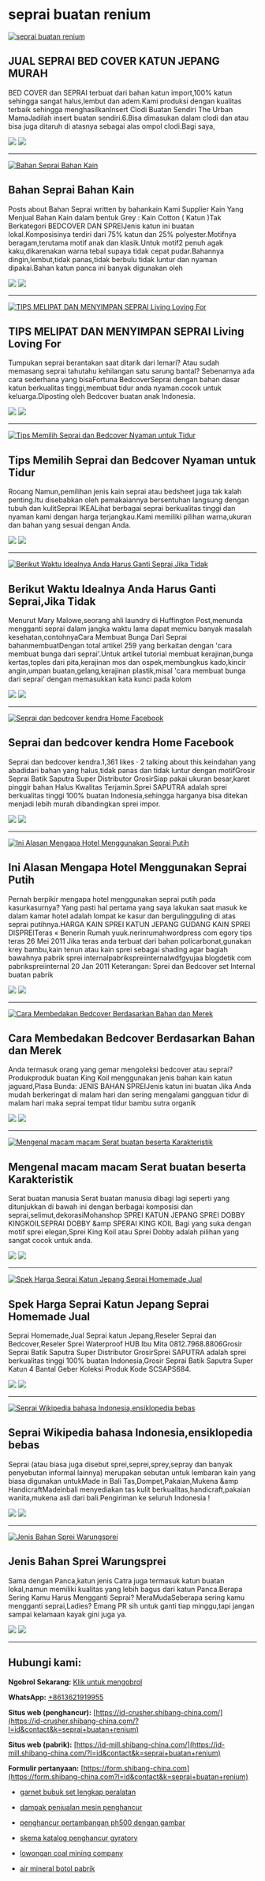 # seprai buatan renium

<a href="https://swt.shibang-china.com/?l=id&img&k=seprai+buatan+renium" target="_blank">![seprai buatan renium](http://static.shibang-china.com/all-800x300/504.jpg)</a>

## JUAL SEPRAI BED COVER KATUN JEPANG MURAH
BED COVER dan SEPRAI terbuat dari bahan katun import,100% katun sehingga sangat halus,lembut dan adem.Kami produksi dengan kualitas terbaik sehingga menghasilkanInsert Clodi Buatan Sendiri The Urban MamaJadilah insert buatan sendiri.6.Bisa dimasukan dalam clodi dan atau bisa juga ditaruh di atasnya sebagai alas ompol clodi.Bagi saya,


<a href="https://whatsapp.shibangsoft.com/WhatsApp.php" target="_blank" title="WhatsApp">![](http://static.shibang-china.com/icon/whatsapp.png)</a> <a href="https://swt.shibang-china.com/?l=id&icon&k=seprai+buatan+renium" target="_blank">![](http://static.shibang-china.com/icon/chat-id.png)</a>

---

<a href="https://swt.shibang-china.com/?l=id&img&k=seprai+buatan+renium" target="_blank">![Bahan Seprai Bahan Kain](http://static.shibang-china.com/all-800x300/1183.jpg)</a>

## Bahan Seprai Bahan Kain
Posts about Bahan Seprai written by bahankain Kami Supplier Kain Yang Menjual Bahan Kain dalam bentuk Grey : Kain Cotton ( Katun )Tak Berkategori BEDCOVER DAN SPREIJenis katun ini buatan lokal.Komposisinya terdiri dari 75% katun dan 25% polyester.Motifnya beragam,terutama motif anak dan klasik.Untuk motif2 penuh agak kaku,dikarenakan warna tebal supaya tidak cepat pudar.Bahannya dingin,lembut,tidak panas,tidak berbulu tidak luntur dan nyaman dipakai.Bahan katun panca ini banyak digunakan oleh


<a href="https://whatsapp.shibangsoft.com/WhatsApp.php" target="_blank" title="WhatsApp">![](http://static.shibang-china.com/icon/whatsapp.png)</a> <a href="https://swt.shibang-china.com/?l=id&icon&k=seprai+buatan+renium" target="_blank">![](http://static.shibang-china.com/icon/chat-id.png)</a>

---

<a href="https://swt.shibang-china.com/?l=id&img&k=seprai+buatan+renium" target="_blank">![TIPS MELIPAT DAN MENYIMPAN SEPRAI Living Loving For](http://static.shibang-china.com/all-800x300/467.jpg)</a>

## TIPS MELIPAT DAN MENYIMPAN SEPRAI Living Loving For
Tumpukan seprai berantakan saat ditarik dari lemari? Atau sudah memasang seprai tahutahu kehilangan satu sarung bantal? Sebenarnya ada cara sederhana yang bisaFortuna BedcoverSeprai dengan bahan dasar katun berkualitas tinggi,membuat tidur anda nyaman.cocok untuk keluarga.Diposting oleh Bedcover buatan anak Indonesia.


<a href="https://whatsapp.shibangsoft.com/WhatsApp.php" target="_blank" title="WhatsApp">![](http://static.shibang-china.com/icon/whatsapp.png)</a> <a href="https://swt.shibang-china.com/?l=id&icon&k=seprai+buatan+renium" target="_blank">![](http://static.shibang-china.com/icon/chat-id.png)</a>

---

<a href="https://swt.shibang-china.com/?l=id&img&k=seprai+buatan+renium" target="_blank">![Tips Memilih Seprai dan Bedcover Nyaman untuk Tidur](http://static.shibang-china.com/all-800x300/78.jpg)</a>

## Tips Memilih Seprai dan Bedcover Nyaman untuk Tidur
Rooang Namun,pemilihan jenis kain seprai atau bedsheet juga tak kalah penting.Itu disebabkan oleh pemakaiannya bersentuhan langsung dengan tubuh dan kulitSeprai IKEALihat berbagai seprai berkualitas tinggi dan nyaman kami dengan harga terjangkau.Kami memiliki pilihan warna,ukuran dan bahan yang sesuai dengan Anda.


<a href="https://whatsapp.shibangsoft.com/WhatsApp.php" target="_blank" title="WhatsApp">![](http://static.shibang-china.com/icon/whatsapp.png)</a> <a href="https://swt.shibang-china.com/?l=id&icon&k=seprai+buatan+renium" target="_blank">![](http://static.shibang-china.com/icon/chat-id.png)</a>

---

<a href="https://swt.shibang-china.com/?l=id&img&k=seprai+buatan+renium" target="_blank">![Berikut Waktu Idealnya Anda Harus Ganti Seprai,Jika Tidak](http://static.shibang-china.com/all-800x300/446.jpg)</a>

## Berikut Waktu Idealnya Anda Harus Ganti Seprai,Jika Tidak
Menurut Mary Malowe,seorang ahli laundry di Huffington Post,menunda mengganti seprai dalam jangka waktu lama dapat memicu banyak masalah kesehatan,contohnyaCara Membuat Bunga Dari Seprai bahanmembuatDengan total artikel 259 yang berkaitan dengan 'cara membuat bunga dari seprai'.Untuk artikel tutorial membuat kerajinan,bunga kertas,toples dari pita,kerajinan mos dan ospek,membungkus kado,kincir angin,umpan buatan,gelang,kerajinan plastik,misal 'cara membuat bunga dari seprai' dengan memasukkan kata kunci pada kolom


<a href="https://whatsapp.shibangsoft.com/WhatsApp.php" target="_blank" title="WhatsApp">![](http://static.shibang-china.com/icon/whatsapp.png)</a> <a href="https://swt.shibang-china.com/?l=id&icon&k=seprai+buatan+renium" target="_blank">![](http://static.shibang-china.com/icon/chat-id.png)</a>

---

<a href="https://swt.shibang-china.com/?l=id&img&k=seprai+buatan+renium" target="_blank">![Seprai dan bedcover kendra Home Facebook](http://static.shibang-china.com/all-800x300/1226.jpg)</a>

## Seprai dan bedcover kendra Home Facebook
Seprai dan bedcover kendra.1,361 likes · 2 talking about this.keindahan yang abadidari bahan yang halus,tidak panas dan tidak luntur dengan motifGrosir Seprai Batik Saputra Super Distributor GrosirSiap pakai ukuran besar,karet pinggir bahan Halus Kwalitas Terjamin.Sprei SAPUTRA adalah sprei berkualitas tinggi 100% buatan Indonesia,sehingga harganya bisa ditekan menjadi lebih murah dibandingkan sprei impor.


<a href="https://whatsapp.shibangsoft.com/WhatsApp.php" target="_blank" title="WhatsApp">![](http://static.shibang-china.com/icon/whatsapp.png)</a> <a href="https://swt.shibang-china.com/?l=id&icon&k=seprai+buatan+renium" target="_blank">![](http://static.shibang-china.com/icon/chat-id.png)</a>

---

<a href="https://swt.shibang-china.com/?l=id&img&k=seprai+buatan+renium" target="_blank">![Ini Alasan Mengapa Hotel Menggunakan Seprai Putih](http://static.shibang-china.com/all-800x300/538.jpg)</a>

## Ini Alasan Mengapa Hotel Menggunakan Seprai Putih
Pernah berpikir mengapa hotel menggunakan seprai putih pada kasurkasurnya? Yang pasti hal pertama yang saya lakukan saat masuk ke dalam kamar hotel adalah lompat ke kasur dan bergulingguling di atas seprai putihnya.HARGA KAIN SPREI KATUN JEPANG GUDANG KAIN SPREI DISPREITeras « Benerin Rumah yuuk.nerinrumahwordpress com egory tips teras 26 Mei 2011 Jika teras anda terbuat dari bahan policarbonat,gunakan krey bambu,kain tenun atau kain sprei sebagai shading agar bagiah bawahnya pabrik sprei internalpabrikspreiinternalwdfgyujaa blogdetik com pabrikspreiinternal 20 Jan 2011 Keterangan: Sprei dan Bedcover set Internal buatan pabrik


<a href="https://whatsapp.shibangsoft.com/WhatsApp.php" target="_blank" title="WhatsApp">![](http://static.shibang-china.com/icon/whatsapp.png)</a> <a href="https://swt.shibang-china.com/?l=id&icon&k=seprai+buatan+renium" target="_blank">![](http://static.shibang-china.com/icon/chat-id.png)</a>

---

<a href="https://swt.shibang-china.com/?l=id&img&k=seprai+buatan+renium" target="_blank">![Cara Membedakan Bedcover Berdasarkan Bahan dan Merek](http://static.shibang-china.com/all-800x300/167.jpg)</a>

## Cara Membedakan Bedcover Berdasarkan Bahan dan Merek
Anda termasuk orang yang gemar mengoleksi bedcover atau seprai? Produkproduk buatan King Koil menggunakan jenis bahan kain katun jaguard,Plasa Bunda: JENIS BAHAN SPREIJenis katun ini buatan Jika Anda mudah berkeringat di malam hari dan sering mengalami gangguan tidur di malam hari maka seprai tempat tidur bambu sutra organik


<a href="https://whatsapp.shibangsoft.com/WhatsApp.php" target="_blank" title="WhatsApp">![](http://static.shibang-china.com/icon/whatsapp.png)</a> <a href="https://swt.shibang-china.com/?l=id&icon&k=seprai+buatan+renium" target="_blank">![](http://static.shibang-china.com/icon/chat-id.png)</a>

---

<a href="https://swt.shibang-china.com/?l=id&img&k=seprai+buatan+renium" target="_blank">![Mengenal macam macam Serat buatan beserta Karakteristik](http://static.shibang-china.com/all-800x300/1264.jpg)</a>

## Mengenal macam macam Serat buatan beserta Karakteristik
Serat buatan manusia Serat buatan manusia dibagi lagi seperti yang ditunjukkan di bawah ini dengan berbagai komposisi dan seprai,selimut,dekorasiMohanshop SPREI KATUN JEPANG SPREI DOBBY KINGKOILSEPRAI DOBBY &amp SPERAI KING KOIL Bagi yang suka dengan motif sprei elegan,Sprei King Koil atau Sprei Dobby adalah pilihan yang sangat cocok untuk anda.


<a href="https://whatsapp.shibangsoft.com/WhatsApp.php" target="_blank" title="WhatsApp">![](http://static.shibang-china.com/icon/whatsapp.png)</a> <a href="https://swt.shibang-china.com/?l=id&icon&k=seprai+buatan+renium" target="_blank">![](http://static.shibang-china.com/icon/chat-id.png)</a>

---

<a href="https://swt.shibang-china.com/?l=id&img&k=seprai+buatan+renium" target="_blank">![Spek Harga Seprai Katun Jepang Seprai Homemade Jual](http://static.shibang-china.com/all-800x300/676.jpg)</a>

## Spek Harga Seprai Katun Jepang Seprai Homemade Jual
Seprai Homemade,Jual Seprai katun Jepang,Reseler Seprai dan Bedcover,Reseler Sprei Waterproof HUB Ibu Mita 0812.7968.8806Grosir Seprai Batik Saputra Super Distributor GrosirSprei SAPUTRA adalah sprei berkualitas tinggi 100% buatan Indonesia,Grosir Seprai Batik Saputra Super Katun 4 Bantal Geber Koleksi Produk Kode SCSAPS684.


<a href="https://whatsapp.shibangsoft.com/WhatsApp.php" target="_blank" title="WhatsApp">![](http://static.shibang-china.com/icon/whatsapp.png)</a> <a href="https://swt.shibang-china.com/?l=id&icon&k=seprai+buatan+renium" target="_blank">![](http://static.shibang-china.com/icon/chat-id.png)</a>

---

<a href="https://swt.shibang-china.com/?l=id&img&k=seprai+buatan+renium" target="_blank">![Seprai Wikipedia bahasa Indonesia,ensiklopedia bebas](http://static.shibang-china.com/all-800x300/1183.jpg)</a>

## Seprai Wikipedia bahasa Indonesia,ensiklopedia bebas
Seprai (atau biasa juga disebut sprei,seprei,sprey,sepray dan banyak penyebutan informal lainnya) merupakan sebutan untuk lembaran kain yang biasa digunakan untukMade in Bali Tas,Dompet,Pakaian,Mukena &amp HandicraftMadeinbali menyediakan tas kulit berkualitas,handicraft,pakaian wanita,mukena asli dari bali.Pengiriman ke seluruh Indonesia !


<a href="https://whatsapp.shibangsoft.com/WhatsApp.php" target="_blank" title="WhatsApp">![](http://static.shibang-china.com/icon/whatsapp.png)</a> <a href="https://swt.shibang-china.com/?l=id&icon&k=seprai+buatan+renium" target="_blank">![](http://static.shibang-china.com/icon/chat-id.png)</a>

---

<a href="https://swt.shibang-china.com/?l=id&img&k=seprai+buatan+renium" target="_blank">![Jenis Bahan Sprei Warungsprei](http://static.shibang-china.com/all-800x300/159.jpg)</a>

## Jenis Bahan Sprei Warungsprei
Sama dengan Panca,katun jenis Catra juga termasuk katun buatan lokal,namun memiliki kualitas yang lebih bagus dari katun Panca.Berapa Sering Kamu Harus Mengganti Seprai? MeraMudaSeberapa sering kamu mengganti seprai,Ladies? Emang PR sih untuk ganti tiap minggu,tapi jangan sampai kelamaan kayak gini juga ya.


<a href="https://whatsapp.shibangsoft.com/WhatsApp.php" target="_blank" title="WhatsApp">![](http://static.shibang-china.com/icon/whatsapp.png)</a> <a href="https://swt.shibang-china.com/?l=id&icon&k=seprai+buatan+renium" target="_blank">![](http://static.shibang-china.com/icon/chat-id.png)</a>

---
## Hubungi kami:

**Ngobrol Sekarang:** [Klik untuk mengobrol](https://swt.shibang-china.com?l=id&contact&k=seprai+buatan+renium)

**WhatsApp:**  [+8613621919955](https://whatsapp.shibangsoft.com/WhatsApp.php)

**Situs web (penghancur):** [https://id-crusher.shibang-china.com/](https://id-crusher.shibang-china.com/?l=id&contact&k=seprai+buatan+renium)

**Situs web (pabrik):** [https://id-mill.shibang-china.com/](https://id-mill.shibang-china.com/?l=id&contact&k=seprai+buatan+renium)

**Formulir pertanyaan:** [https://form.shibang-china.com](https://form.shibang-china.com?l=id&contact&k=seprai+buatan+renium)

* [garnet bubuk set lengkap peralatan](../47/garnet%20bubuk%20set%20lengkap%20peralatan.md)

* [dampak penjualan mesin penghancur](../42/dampak%20penjualan%20mesin%20penghancur.md)

* [penghancur pertambangan ph500 dengan gambar](../43/penghancur%20pertambangan%20ph500%20dengan%20gambar.md)

* [skema katalog penghancur gyratory](../47/skema%20katalog%20penghancur%20gyratory.md)

* [lowongan coal mining company](../45/lowongan%20coal%20mining%20company.md)

* [air mineral botol pabrik](../46/air%20mineral%20botol%20pabrik.md)